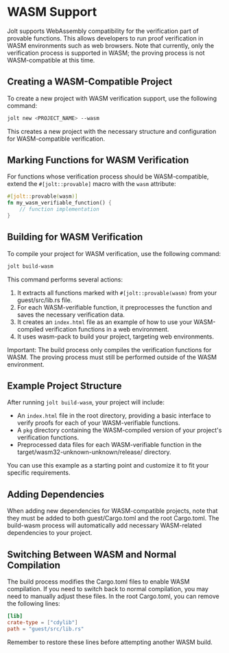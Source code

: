 # WASM Support

Jolt supports WebAssembly compatibility for the verification part of provable functions. This allows developers to run proof verification in WASM environments such as web browsers. Note that currently, only the verification process is supported in WASM; the proving process is not WASM-compatible at this time.

## Creating a WASM-Compatible Project

To create a new project with WASM verification support, use the following command:

```bash
jolt new <PROJECT_NAME> --wasm
```

This creates a new project with the necessary structure and configuration for WASM-compatible verification.

## Marking Functions for WASM Verification

For functions whose verification process should be WASM-compatible, extend the `#[jolt::provable]` macro with the `wasm` attribute:

```rust
#[jolt::provable(wasm)]
fn my_wasm_verifiable_function() {
    // function implementation
}
```

## Building for WASM Verification

To compile your project for WASM verification, use the following command:

```bash
jolt build-wasm
```

This command performs several actions:

1. It extracts all functions marked with `#[jolt::provable(wasm)` from your guest/src/lib.rs file.
2. For each WASM-verifiable function, it preprocesses the function and saves the necessary verification data.
3. It creates an `index.html` file as an example of how to use your WASM-compiled verification functions in a web environment.
4. It uses wasm-pack to build your project, targeting web environments.

Important: The build process only compiles the verification functions for WASM. The proving process must still be performed outside of the WASM environment.

## Example Project Structure

After running `jolt build-wasm`, your project will include:

- An `index.html` file in the root directory, providing a basic interface to verify proofs for each of your WASM-verifiable functions.
- A `pkg` directory containing the WASM-compiled version of your project's verification functions.
- Preprocessed data files for each WASM-verifiable function in the target/wasm32-unknown-unknown/release/ directory.

You can use this example as a starting point and customize it to fit your specific requirements.

## Adding Dependencies

When adding new dependencies for WASM-compatible projects, note that they must be added to both guest/Cargo.toml and the root Cargo.toml. The build-wasm process will automatically add necessary WASM-related dependencies to your project.

## Switching Between WASM and Normal Compilation

The build process modifies the Cargo.toml files to enable WASM compilation. If you need to switch back to normal compilation, you may need to manually adjust these files. In the root Cargo.toml, you can remove the following lines:

```toml
[lib]
crate-type = ["cdylib"]
path = "guest/src/lib.rs"
```

Remember to restore these lines before attempting another WASM build.
